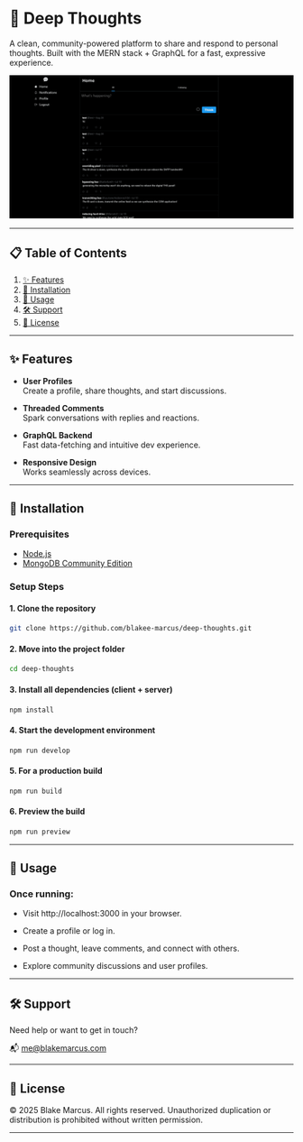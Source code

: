 # 🧠 Deep Thoughts

A clean, community-powered platform to share and respond to personal thoughts. Built with the MERN stack + GraphQL for a fast, expressive experience.

![Screenshot](./ReadMe-Assets/screenshot.PNG)

---

## 📋 Table of Contents

1. [✨ Features](#features)
2. [🚀 Installation](#installation)
3. [🧪 Usage](#usage)
4. [🛠️ Support](#support)
5. [📄 License](#license)

---

## ✨ Features

- **User Profiles**  
  Create a profile, share thoughts, and start discussions.

- **Threaded Comments**  
  Spark conversations with replies and reactions.

- **GraphQL Backend**  
  Fast data-fetching and intuitive dev experience.

- **Responsive Design**  
  Works seamlessly across devices.

---

## 🚀 Installation

### Prerequisites

- [Node.js](https://nodejs.org/)
- [MongoDB Community Edition](https://www.mongodb.com/try/download/community)

### Setup Steps

#### 1. Clone the repository
```bash
git clone https://github.com/blakee-marcus/deep-thoughts.git
```

#### 2. Move into the project folder
```bash
cd deep-thoughts
```
#### 3. Install all dependencies (client + server)
```bash
npm install
```
#### 4. Start the development environment
```bash
npm run develop
```
#### 5. For a production build
```bash
npm run build
```
#### 6. Preview the build
```bash
npm run preview
```
---
## 🧪 Usage

### Once running:

  * Visit http://localhost:3000 in your browser.

  * Create a profile or log in.

  * Post a thought, leave comments, and connect with others.

  * Explore community discussions and user profiles.

---
## 🛠️ Support

Need help or want to get in touch?

📬 me@blakemarcus.com

---
## 📄 License

© 2025 Blake Marcus. All rights reserved.
Unauthorized duplication or distribution is prohibited without written permission.

---
